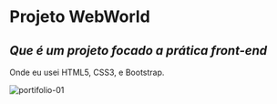 # Projeto WebWorld
## *Que é um projeto focado a prática front-end* 
Onde eu usei HTML5, CSS3, e Bootstrap.

![portifolio-01](https://user-images.githubusercontent.com/61878023/90783085-0734c900-e2d6-11ea-85e9-6a19857c6c6d.PNG)
